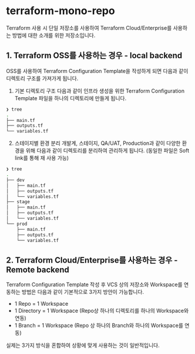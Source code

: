 # terraform-mono-repo

Terraform 사용 시 단일 저장소를 사용하여 Terraform Cloud/Enterprise를 사용하는 방법에 대한 소개를 위한 저장소입니다.

## 1. Terraform OSS를 사용하는 경우 - local backend
OSS를 사용하여 Terraform Configuration Template을 작성하게 되면 다음과 같이 디렉토리 구조를 가져가게 됩니다.

1. 기본 디렉토리 구조
다음과 같이 인프라 생성을 위한 Terraform Configuration Template 파일을 하나의 디렉토리에 만들게 됩니다.

```bash
❯ tree
.
├── main.tf
├── outputs.tf
└── variables.tf
```
2. 스테이지별 환경 분리
개발계, 스테이지, QA/UAT, Production과 같이 다양한 환경을 위해 다음과 같이 디렉토리를 분리하여 관리하게 됩니다. (동일한 파일은 Soft link를 통해 재 사용 가능)

```bash
❯ tree
.
├── dev
│   ├── main.tf
│   ├── outputs.tf
│   └── variables.tf
├── stage
│   ├── main.tf
│   ├── outputs.tf
│   └── variables.tf
└── prod
    ├── main.tf
    ├── outputs.tf
    └── variables.tf
```


## 2. Terraform Cloud/Enterprise를 사용하는 경우 - Remote backend 
Terraform Configuration Template 작성 후 VCS 상의 저장소와 Workspace를 연동하는 방법은 다음과 같이 기본적으로 3가지 방안이 가능합니다.

- 1 Repo = 1 Workspace
- 1 Directory = 1 Workspace (Repo상 하나의 디렉토리를 하나의 Workspace와 연동)
- 1 Branch = 1 Workspace (Repo 상 하나의 Branch와 하나의 Workspace를 연동)

실제는 3가지 방식을 혼합하여 상황에 맞게 사용하는 것이 일반적입니다.

